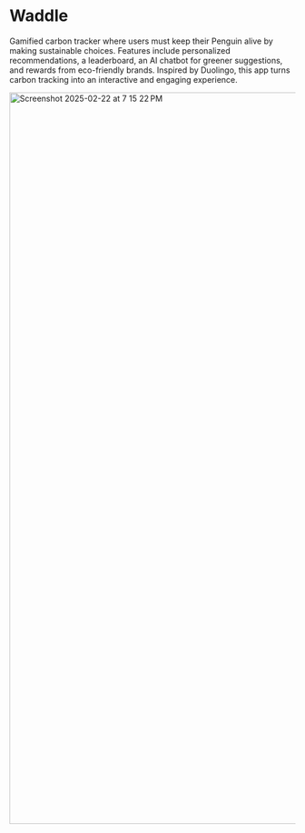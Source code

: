 # Waddle

Gamified carbon tracker where users must keep their Penguin alive by making sustainable choices. Features include personalized recommendations, a leaderboard, an AI chatbot for greener suggestions, and rewards from eco-friendly brands. Inspired by Duolingo, this app turns carbon tracking into an interactive and engaging experience.


<img width="1287" alt="Screenshot 2025-02-22 at 7 15 22 PM" src="https://github.com/user-attachments/assets/04addde6-6724-427c-903f-00318ae6397a" />
